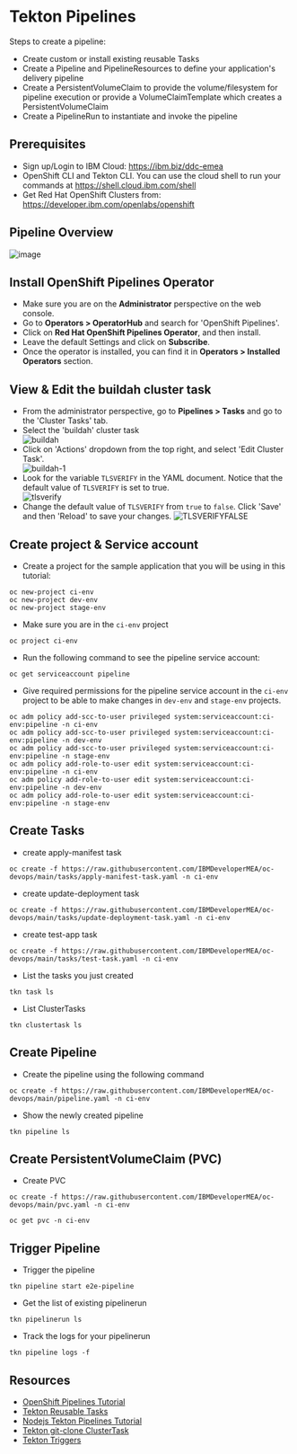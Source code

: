 # Tekton Pipelines
Steps to create a pipeline:
- Create custom or install existing reusable Tasks
- Create a Pipeline and PipelineResources to define your application's delivery pipeline
- Create a PersistentVolumeClaim to provide the volume/filesystem for pipeline execution or provide a VolumeClaimTemplate which creates a PersistentVolumeClaim
- Create a PipelineRun to instantiate and invoke the pipeline

## Prerequisites
- Sign up/Login to IBM Cloud: https://ibm.biz/ddc-emea
- OpenShift CLI and Tekton CLI. You can use the cloud shell to run your commands at https://shell.cloud.ibm.com/shell
- Get Red Hat OpenShift Clusters from: https://developer.ibm.com/openlabs/openshift
## Pipeline Overview
![image](https://user-images.githubusercontent.com/36239840/133944055-7e25394c-ec19-41af-b267-2bbae7c0242c.png)
## Install OpenShift Pipelines Operator
- Make sure you are on the <b>Administrator</b> perspective on the web console.
- Go to <b>Operators > OperatorHub</b> and search for 'OpenShift Pipelines'.
- Click on <b>Red Hat OpenShift Pipelines Operator</b>, and then install.
- Leave the default Settings and click on <b>Subscribe</b>.
- Once the operator is installed, you can find it in <b>Operators > Installed Operators</b> section.
## View & Edit the buildah cluster task
- From the administrator perspective, go to <b>Pipelines > Tasks</b> and go to the 'Cluster Tasks' tab.
- Select the 'buildah' cluster task<br>
![buildah](https://user-images.githubusercontent.com/36239840/133586709-55ceca42-2be3-4d2b-ba3d-df07074d1e6d.JPG)
- Click on 'Actions' dropdown from the top right, and select 'Edit Cluster Task'.<br>
![buildah-1](https://user-images.githubusercontent.com/36239840/133586909-b929b851-fd0e-4423-ad77-2c43f286b282.JPG)
- Look for the variable ```TLSVERIFY``` in the YAML document. Notice that the default value of ```TLSVERIFY``` is set to true.<br>
![tlsverify](https://user-images.githubusercontent.com/36239840/133587742-c729f55e-c9d1-4e3b-bd1d-bc7ae0a3a9b3.JPG)
- Change the default value of ```TLSVERIFY``` from ```true``` to ```false```. Click 'Save' and then 'Reload' to save your changes.
![TLSVERIFYFALSE](https://user-images.githubusercontent.com/36239840/133588009-d3b37815-d268-4cea-aedd-8e3dbc989514.JPG)


## Create project & Service account
- Create a project for the sample application that you will be using in this tutorial:
```
oc new-project ci-env
oc new-project dev-env
oc new-project stage-env
```
- Make sure you are in the ```ci-env``` project
```
oc project ci-env
```
- Run the following command to see the pipeline service account:
```
oc get serviceaccount pipeline
```
- Give required permissions for the pipeline service account in the ```ci-env``` project to be able to make changes in ```dev-env``` and ```stage-env``` projects.
```
oc adm policy add-scc-to-user privileged system:serviceaccount:ci-env:pipeline -n ci-env
oc adm policy add-scc-to-user privileged system:serviceaccount:ci-env:pipeline -n dev-env
oc adm policy add-scc-to-user privileged system:serviceaccount:ci-env:pipeline -n stage-env
oc adm policy add-role-to-user edit system:serviceaccount:ci-env:pipeline -n ci-env
oc adm policy add-role-to-user edit system:serviceaccount:ci-env:pipeline -n dev-env
oc adm policy add-role-to-user edit system:serviceaccount:ci-env:pipeline -n stage-env
```
## Create Tasks
- create apply-manifest task
```
oc create -f https://raw.githubusercontent.com/IBMDeveloperMEA/oc-devops/main/tasks/apply-manifest-task.yaml -n ci-env
```
- create update-deployment task
```
oc create -f https://raw.githubusercontent.com/IBMDeveloperMEA/oc-devops/main/tasks/update-deployment-task.yaml -n ci-env
```
- create test-app task
```
oc create -f https://raw.githubusercontent.com/IBMDeveloperMEA/oc-devops/main/tasks/test-task.yaml -n ci-env
```
- List the tasks you just created
```
tkn task ls
```
- List ClusterTasks
```
tkn clustertask ls
```
## Create Pipeline
- Create the pipeline using the following command
```
oc create -f https://raw.githubusercontent.com/IBMDeveloperMEA/oc-devops/main/pipeline.yaml -n ci-env
```
- Show the newly created pipeline
```
tkn pipeline ls
```
## Create PersistentVolumeClaim (PVC)
- Create PVC
```
oc create -f https://raw.githubusercontent.com/IBMDeveloperMEA/oc-devops/main/pvc.yaml -n ci-env
```
```
oc get pvc -n ci-env
```
## Trigger Pipeline
- Trigger the pipeline
```
tkn pipeline start e2e-pipeline
```
- Get the list of existing pipelinerun
```
tkn pipelinerun ls
```
- Track the logs for your pipelinerun
```
tkn pipeline logs -f
```
## Resources
- <a href='https://github.com/openshift/pipelines-tutorial'>OpenShift Pipelines Tutorial</a>
- <a href='https://github.com/tektoncd/catalog'>Tekton Reusable Tasks</a>
- <a href='https://github.com/vladsancira/nodejs-tekton'>Nodejs Tekton Pipelines Tutorial</a>
- <a href='https://hub.tekton.dev/tekton/task/git-clone'>Tekton git-clone ClusterTask</a>
- <a href='https://developer.ibm.com/tutorials/tekton-triggers-101/'>Tekton Triggers</a>
